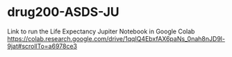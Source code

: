 # drug200-ASDS-JU
Link to run the Life Expectancy Jupiter Notebook in Google Colab
https://colab.research.google.com/drive/1qqIQ4EbxfAX6paNs_0nah8nJD9l-9jat#scrollTo=a6978ce3
